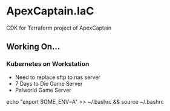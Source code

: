 # ApexCaptain.IaC

CDK for Terraform project of ApexCaptain

## Working On...

### Kubernetes on Workstation

- Need to replace sftp to nas server
- 7 Days to Die Game Server
- Palworld Game Server

echo "export SOME_ENV=A" >> ~/.bashrc && source ~/.bashrc

